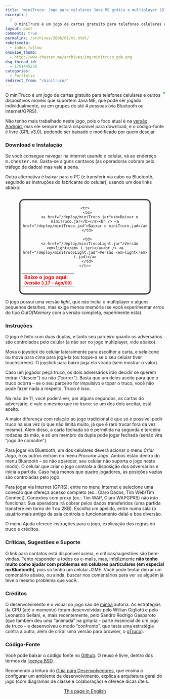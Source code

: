 ```yaml
---
title: 'miniTruco: Jogo para celulares Java ME grátis e multiplayer (Bluetooth/GPRS/3G).'
excerpt: |
  |
    O miniTruco é um jogo de cartas gratuito para telefones celulares e outros dispositivos móveis que suportem Java (J2ME), que pode ser jogado individualmente, ou em grupos de até 4 pessoas (via Bluetooth ou Internet/GPRS). Você também pode jogar direto...
layout: post
comments: true
permalink: /archives/2006/01/mt.html/
robotsmeta:
  - index,follow
onswipe_thumb:
  - http://www.chester.me/archives/img/minitruco_gde.png
dsq_thread_id:
  - 1751445238
categories:
  - Portfolio
redirect_from: "/minitruco/"  
---
```

<img style="float: right; margin-left: 4px; margin-bottom:4px;border: 2px solid #00A000;" src="http://www.chester.me/archives/img/minitruco_gde.png" alt="" />O miniTruco é um jogo de cartas gratuito para telefones celulares e outros dispositivos móveis que suportem Java ME, que pode ser jogado individualmente, ou em grupos de até 4 pessoas (via Bluetooth ou Internet/GPRS).

Não tenho mais trabalhado neste jogo, pois o foco atual é na [versão Android][1], mas ele sempre estará disponível para download, e o código-fonte é livre ([GPL v3.0][2]), podendo ser baixado e modificado por quem desejar.

<!--more-->

<h3 name="instalacao" style="clear: left;">
  Download e Instalação
</h3>

Se você consegue navegar na internet usando o celular, vá ao endereço <span style="font-family: Courier, 'Courier New', monospace;">m.chester.me</span>. Gasta-se alguns centavos (as operadoras cobram pelo tráfego de dados) mas vale a pena.

Outra alternativa é baixar para o PC (e transferir via cabo ou Bluetooth, seguindo as instruções do fabricante do celular), usando um dos links abaixo:

<div style="width:400px; margin-left:auto; margin-right:auto; margin-top:28px; margin-bottom: 12px; text-align: center; padding: 4px; border: 4px solid #444444; -moz-border-radius: 15px; border-radius: 15px;">
  <table style="width:100%">
    <tr>
      <td colspan="2" style="border:0; color: #ff0000; font-weight: bold;">
        Baixe o jogo aqui:<br /><small>(versão 3.17 &#8211; Ago/09)</small>
      </td>
    </tr>

    <tr>
      <td>
        <a href="/deploy/miniTruco.jar"><b>Baixar o miniTruco.jar</b></a><br /> <a href="/deploy/miniTruco.jad">Baixar o miniTruco.jad</a>
      </td>

      <td>
        <a href="/deploy/miniTrucoLight.jar">Versão <em>light</em> (.jar)</a><br /> <a href="/deploy/miniTrucoLight.jad">Versão <em>light</em> (.jad)</a>
      </td>
    </tr>
  </table>
</div>

O jogo possui uma versão *light*, que não inclui o multiplayer e alguns pequenos detalhes, mas exige menos memória (se você experimentar erros do tipo *OutOfMemory* com a versão completa, experimente esta).

<h3 style="clear: left;">
  Instruções
</h3>

O jogo é feito com duas duplas, e tanto seu parceiro quanto os adversários são controlados pelo celular (a não ser no jogo multiplayer, vide abaixo).

Mova o joystick do celular lateralmente para escolher a carta, e seleicone ou mova para cima para jogá-la (ou toque-a se o seu celular tiver touchscreen). O joystick para baixo joga ela virada (sem mostrar o valor).

Caso um jogador peça truco, os dois adversários irão decidir se querem entrar (&#8220;descer&#8221;) ou não (&#8220;correr&#8221;). Basta que um deles aceite para que o truco ocorra &#8211; se o seu parceiro for impulsivo e topar o truco, você não pode fazer nada a respeito. Truco é isso.

Na mão de 11, você poderá ver, por alguns segundos, as cartas do adversário, e vale o mesmo que no truco: se um dos dois aceitar, está aceito.

A maior diferença com relação ao jogo tradicional é que só é possível pedir truco na sua vez (o que não limita muito, já que é raro trucar fora da vez mesmo). Além disso, a carta fechada só é permitida na segunda e terceira rodadas da mão, e só um membro da dupla pode jogar fechada (senão vira &#8220;jogo de comadre&#8221;).

Para jogar via Bluetooth, um dos celulares deverá acionar o menu *Criar Jogo*, e os outros entram no menu *Procurar Jogo*. Ambos estão dentro do menu Bluetooth &#8211; se não aparecer, seu celular não suporta o jogo neste modo). O celular que criar o jogo controla a disposição dos adversários e inicia a partida. Caso haja menos que quatro jogadores, as posições vazias são controladas pelo jogo.

Para jogar via Internet (GPRS), entre no menu Internet e selecione uma conexão que ofereça acesso completo (ex.: Claro Dados, Tim Web/Tim Connect). Conexões com proxy (ex.: Tim WAP, Claro WAPGPRS) não irão funcionar. Sua operadora irá cobrar pelos dados transferidos (uma partida transfere em torno de 1 ou 2KB). Escolha um apelido, entre numa sala (o usuário mais antigo da sala controla o funcionamento dela) e boa diversão.

O menu Ajuda oferece instruções para o jogo, explicação das regras do truco e créditos.

<h3 style="clear: left;">
  Críticas, Sugestões e Suporte
</h3>

O link para contatos está disponível acima, e críticas/sugestões são bem-vindas. Tento responder a todos os e-mails, mas, infelizmente **não tenho muito como ajudar com problemas em celulares particulares (em especial no Bluetooth)**, pois só tenho um celular J2ME. Você pode tentar deixar um comentário abaixo, ou ainda, buscar nos comentários para ver se alguém já teve o mesmo problema que você..

<h3 style="clear: left;">
  Créditos
</h3>

O desenvolvimento e o visual do jogo são de [minha][3] autoria. As estratégias da CPU (até o momento) foram desenvolvidas pelo Willian Gigliotti e pelo Leonardo Sellani, e, mais recentemente, pelo Sandro Rodrigo Gasparoto (que também deu uma &#8220;animada&#8221; na gritaria &#8211; parte essencial de um jogo de truco &#8211; e desenvolveu o modo &#8220;confronto&#8221;, que testa uma estratégia contra a outra, além de crirar uma versão para browser, o [gTruco][4]).

<h3 style="clear: left;">
  Código-Fonte
</h3>

Você pode baixar o código fonte no [Github][5]. O reuso é livre, dentro dos termos da [licença BSD][6].

Recomendo a leitura do [Guia para Desenvolvedores][7], que ensina a configurar um ambiente de desenvolvimento, explica a arquitetura geral do jogo (com diagramas de classe e colaboração) e oferece dicas úteis.

<p style="text-align: center;">
  <a href="/minitruco_en">This page in English</a>
</p>

 [1]: /archives/2011/07/minitruco-android.html
 [2]: http://www.gnu.org/licenses/gpl-3.0.html
 [3]: /sobre
 [4]: http://www.gtruco.com.br/
 [5]: https://github.com/chesterbr/minitruco-j2me
 [6]: https://github.com/chesterbr/minitruco-j2me/blob/master/LICENSE
 [7]: https://rawgithub.com/chesterbr/minitruco-j2me/master/miniTruco/docs/index.html
